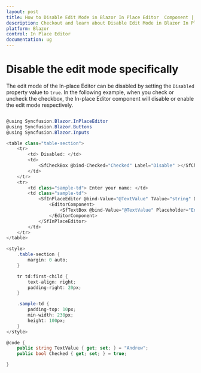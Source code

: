```yaml
---
layout: post
title: How to Disable Edit Mode in Blazor In Place Editor  Component | Syncfusion
description: Checkout and learn about Disable Edit Mode in Blazor In Place Editor  component of Syncfusion, and more details.
platform: Blazor
control: In Place Editor 
documentation: ug
---
```


# Disable the edit mode specifically

The edit mode of the In-place Editor can be disabled by setting the `Disabled` property value to `true`. In the following example, when you check or uncheck the checkbox, the In-place Editor component will disable or enable the edit mode respectively.

```csharp

@using Syncfusion.Blazor.InPlaceEditor
@using Syncfusion.Blazor.Buttons
@using Syncfusion.Blazor.Inputs

<table class="table-section">
    <tr>
        <td> Disabled: </td>
        <td>
            <SfCheckBox @bind-Checked="Checked" Label="Disable" ></SfCheckBox>
        </td>
    </tr>
    <tr>
        <td class="sample-td"> Enter your name: </td>
        <td class="sample-td">
            <SfInPlaceEditor @bind-Value="@TextValue" TValue="string" Disabled="Checked">
                <EditorComponent>
                    <SfTextBox @bind-Value="@TextValue" Placeholder="Enter some text"></SfTextBox>
                </EditorComponent>
            </SfInPlaceEditor>
        </td>
    </tr>
</table>

<style>
    .table-section {
        margin: 0 auto;
    }

    tr td:first-child {
        text-align: right;
        padding-right: 20px;
    }

    .sample-td {
        padding-top: 10px;
        min-width: 230px;
        height: 100px;
    }
</style>

@code {
    public string TextValue { get; set; } = "Andrew";
    public bool Checked { get; set; } = true;

}
```
